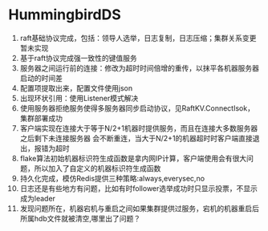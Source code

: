 # HummingbirdDS

1. raft基础协议完成，包括：领导人选举，日志复制，日志压缩；集群关系变更暂未实现
2. 基于raft协议完成强一致性的键值服务
3. 服务器之间运行前的连接：修改为超时时间倍增的重传，以抹平各机器服务器启动的时间差
4. 配置项提取出来，配置文件使用json
5. 出现环状引用：使用Listener模式解决
6. 使用服务器拒绝服务使得多服务器同步启动协议，见RaftKV.ConnectIsok，集群部署成功
7. 客户端实现在连接大于等于N/2+1机器时提供服务，而且在连接大多数服务器之后剩下未连接服务器
会不断重连，当大于N/2+1的机器超时时客户端直接退出，报错为超时
8. flake算法初始机器标识符生成函数是拿内网IP计算，客户端使用会有很大问题，所以加入了自定义的机器标识符生成函数 
9. 持久化完成，模仿Redis提供三种策略:always,everysec,no
10. 日志还是有些地方有问题，比如有时follower选举成功时只显示投票，不显示成为leader
11. 发现问题所在，机器宕机与重启之间如果集群提供过服务，宕机的机器重启后所属hdb文件就被清空,哪里出了问题？